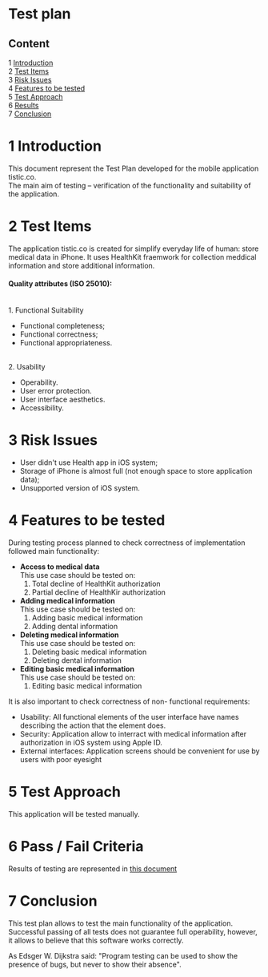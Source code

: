 # Test plan

## Content
1 [Introduction](#1)</br>
2 [Test Items](#2)</br>
3 [Risk Issues](#3)</br>
4 [Features to be tested](#4)</br>
5 [Test Approach](#5)</br>
6 [Results](#6)</br>
7 [Conclusion](#7)</br>

 
# 1 <a name = "1"> Introduction </a>
This document represent the Test Plan developed for the mobile application tistic.co.</br>
The main aim of testing – verification of the functionality and suitability of the application.

# 2 <a name = "2"> Test Items </a></br>
The application tistic.co is created for simplify everyday life of human: store medical data in iPhone. It uses HealthKit fraemwork for collection meddical information and store additional information. 

#### Quality attributes (ISO 25010):</br>
<br>1. Functional Suitability</br>

- Functional completeness;
- Functional correctness;
- Functional appropriateness.

<br>2. Usability </br>

- Operability. 
- User error protection. 
- User interface aesthetics.
- Accessibility.</br>

# 3 <a name = "3"> Risk Issues </a></br>
- User didn't use Health app in iOS system;
- Storage of iPhone is almost full (not enough space to store application data);
- Unsupported version of iOS system.

# 4 <a name = "4"> Features to be tested </a>

During testing process planned to check correctness of implementation followed main functionality:

- <b>Access to medical data </b></br>
This use case should be tested on:
	1. Total decline of HealthKit authorization
	2. Partial decline of HealthKir authorization
- <b>Adding medical information </b></br>
This use case should be tested on:
	1. Adding basic medical information
	2. Adding dental information
- <b>Deleting medical information </b></br>
	This use case should be tested on:
	1. Deleting basic medical information
	2. Deleting dental information
- <b>Editing basic medical information </b></br>
	This use case should be tested on:
	1. Editing basic medical information

It is also important to check correctness of non- functional requirements:

- Usability:
	All functional elements of the user interface have names describing the action that the element does.
- Security:
	Application allow to interract with medical information after authorization in iOS system using Apple ID.
- External interfaces:
	Application screens should be convenient for use by users with poor eyesight

# 5 <a name = "5"> Test Approach </a>
This application will be tested manually.

# 6 <a name = "6"> Pass / Fail Criteria </a>
Results of testing are represented in [this document](test_results.md)
# 7 <a name = "7"> Conclusion </a>
This test plan allows to test the main functionality of the application. Successful passing of all tests does not guarantee full operability, however, it allows to believe that this software works correctly.</br>

As Edsger W. Dijkstra said: "Program testing can be used to show the presence of bugs, but never to show their absence".

